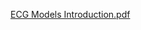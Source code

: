 [ECG Models Introduction.pdf](https://github.com/PerfectionistAF/ECG_processing/files/14315498/ECG.Models.Introduction.pdf)
